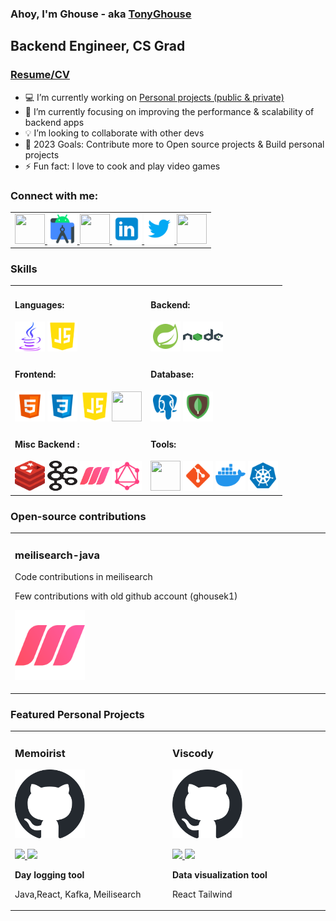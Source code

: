 ### Ahoy, I'm Ghouse - aka [TonyGhouse][website]

## Backend Engineer, CS Grad
### [Resume/CV][resume]

- :computer: I’m currently working on [Personal projects (public & private)][gitprojects]
- :blue_book: I’m currently focusing on improving the performance & scalability of backend apps
- :bulb: I’m looking to collaborate with other devs
- :dart: 2023 Goals: Contribute more to Open source projects & Build personal projects
- ⚡ Fun fact: I love to cook and play video games

### Connect with me:
<div align="left">
<table>
<tr>
<td >
 <a href="https://tonyghouse.com" target="_blank">
 <img src="https://picsum.photos/id/237/200/300" style=" height:3rem; width:3rem;">
</a>
<a href="https://tonyghouse.com" target="_blank">
 <img src="https://github.com/tonyghouse/tonyghouse/blob/main/assets/icons/android.png" style=" height:3rem; width:3rem;">
</a>
<a href="mailto:tonyghouseofficial@gmail.com" target="_blank">
 <img src="https://raw.githubusercontent.com/tonyghouse/tonyghouse/main/assets/icons/svg/email.svg" style=" height:3rem; width:3rem;">
</a>
<a href="https://linkedin.com/in/tonyghouse" target="_blank">
 <img src="https://raw.githubusercontent.com/tonyghouse/tonyghouse/main/assets/icons/svg/linkedin.svg" style=" height:3rem; width:3rem;">
</a>
<a href="https://twitter.com/tonyghouse" target="_blank">
 <img src="https://raw.githubusercontent.com/tonyghouse/tonyghouse/main/assets/icons/svg/twitter.svg" style=" height:3rem; width:3rem;">
</a>
<a href="https://dev.to/tonyghouse" target="_blank">
 <img src="https://raw.githubusercontent.com/tonyghouse/tonyghouse/main/assets/icons/svg/devto.svg" style=" height:3rem; width:3rem;">
</a>
</td>
</tr>                                                                
</table> 

### Skills
<div align="left">
<table>
<tr>
<td width="50%">
<h4 align="left" style="padding-top: 0rem;" style="padding-top: 0rem;">Languages: </h4>
<div class="languages" align="left">
 <img  src="https://raw.githubusercontent.com/tonyghouse/tonyghouse/main/assets/icons/svg/java.svg" style=" height:3rem; width:3rem;" />
 <img  src="https://raw.githubusercontent.com/tonyghouse/tonyghouse/main/assets/icons/svg/javascript.svg" style=" height:3rem; width:3rem;" />
</div>
</td>
<td width="50%">
<h4 align="left" style="padding-top: 0rem;">Backend: </h4>
<div class="backend" align="left">
<img src="https://raw.githubusercontent.com/tonyghouse/tonyghouse/main/assets/icons/svg/spring.svg" style=" height:3rem; width:3rem;" />
<img src="https://raw.githubusercontent.com/tonyghouse/tonyghouse/main/assets/icons/svg/nodejs.svg" style=" height:3rem; width:4rem;" />
</div>
</td>
</tr> 
<tr>
<td width="50%">
<h4 align="left" style="padding-top: 0rem;">Frontend: </h4>
<div class="frontend" align="left">
 <img src="https://raw.githubusercontent.com/tonyghouse/tonyghouse/main/assets/icons/svg/html.svg" style=" height:3rem; width:3rem;" />
 <img src="https://raw.githubusercontent.com/tonyghouse/tonyghouse/main/assets/icons/svg/css.svg" style=" height:3rem; width:3rem;" />
 <img src="https://raw.githubusercontent.com/tonyghouse/tonyghouse/main/assets/icons/svg/javascript.svg" style=" height:3rem; width:3rem;" />
 <img src="https://raw.githubusercontent.com/tonyghouse/tonyghouse/main/assets/icons/svg/reactjs.svg" style=" height:3rem; width:3rem;" />
</div>
</td>
<td width="50%">
<h4 align="left" style="padding-top: 0rem;">Database:</h4>
<div class="database" align="left">
 <img src="https://raw.githubusercontent.com/tonyghouse/tonyghouse/main/assets/icons/svg/postgresql.svg" style=" height:3rem; width:3rem;" />
 <img src="https://raw.githubusercontent.com/tonyghouse/tonyghouse/main/assets/icons/svg/mongodb.svg" style=" height:3rem; width:3rem;" />
</div>
</td>
</tr>  
<tr>
<td width="50%">
<h4 align="left" style="padding-top: 0rem;">Misc Backend : </h4>
<div class="misc-backend" align="left">
 <img src="https://raw.githubusercontent.com/tonyghouse/tonyghouse/main/assets/icons/svg/redis.svg" style=" height:3rem; width:3rem;" />
 <img src="https://raw.githubusercontent.com/tonyghouse/tonyghouse/main/assets/icons/svg/kafka.svg" style=" height:3rem; width:3rem;" />
 <img src="https://raw.githubusercontent.com/tonyghouse/tonyghouse/main/assets/icons/svg/meilisearch.svg" style=" height:3rem; width:3rem;" />
 <img src="https://raw.githubusercontent.com/tonyghouse/tonyghouse/main/assets/icons/svg/graphql.svg" style=" height:3rem; width:3rem;" />
</div>
</td>
<td width="50%">
<h4 align="left" style="padding-top: 0rem;">Tools:</h4>
<div class="misc-tools" align="left">
 <img src="https://raw.githubusercontent.com/tonyghouse/tonyghouse/main/assets/icons/svg/terminal.svg" style=" height:3rem; width:3rem;" />
 <img src="https://raw.githubusercontent.com/tonyghouse/tonyghouse/main/assets/icons/svg/git.svg" style=" height:3rem; width:3rem;" />
 <img src="https://raw.githubusercontent.com/tonyghouse/tonyghouse/main/assets/icons/svg/docker.svg" style=" height:3rem; width:3rem;" />
 <img src="https://raw.githubusercontent.com/tonyghouse/tonyghouse/main/assets/icons/svg/kubernetes.svg" style=" height:3rem; width:3rem;" />
</div>
</td>
</tr>                                                               
</table> 

### Open-source contributions
<div align="left">
<table>
<tr>
<td width="33%">
<h3 align="left">meilisearch-java</h3>
<div align="left">
<p> Code contributions in meilisearch </p>
<p> Few contributions with old github account (ghousek1) </p>
<a href="https://github.com/meilisearch/meilisearch-java" target="_blank">
<img src="https://raw.githubusercontent.com/tonyghouse/tonyghouse/main/assets/icons/svg/meilisearch.svg" style="width: 7rem;"></a>
<p>
</p>
</div>
</td>

</tr>                                                                
</table> 

### Featured Personal Projects
<div align="left">
<table>
<tr>
<td width="33%">
<h3 align="left">Memoirist</h3>
<div align="left">
<a href="https://github.com/tonyghouse/memoirist" target="_blank">
<img src="https://raw.githubusercontent.com/tonyghouse/tonyghouse/main/assets/icons/svg/github.svg" style="width: 7rem;"></a>
<p>
<a href="https://github.com/tonyghouse/memoirist" target="_blank">
<img src="https://img.shields.io/badge/CODE-ff9?style=for-the-badge&logo=github&logoColor=black">
</a>
<a href="https://github.com/tonyghouse/memoirist" target="_blank">
<img src="https://img.shields.io/badge/-website-green?style=for-the-badge&color=d1ed58">
</a>
</p>
<p><strong> Day logging tool</strong></p>
<p>Java,React, Kafka, Meilisearch</p>
</div>
</td>


<td width="33%">                                                                                     
<h3 align="left">Viscody</h3>
<div align="left">
<a href="https://github.com/tonyghouse/viscody" target="_blank"><img src="https://raw.githubusercontent.com/tonyghouse/tonyghouse/main/assets/icons/svg/github.svg" style="width: 7rem;"></a>
<p>
<a href="https://github.com/tonyghouse/viscody" target="_blank">
<img src="https://img.shields.io/badge/CODE-ff9?style=for-the-badge&logo=github&logoColor=black"">
</a>
<a href="https://github.com/tonyghouse/viscody" target="_blank">
<img src="https://img.shields.io/badge/-website-green?style=for-the-badge&color=d1ed58">
</a>
</p>
<p><strong>Data visualization tool</strong> </p>
<p>React Tailwind</p>
</div>
</td>
</tr>                                                                
</table>

[email]: mailto:tonyghouseofficial@gmail.com
[website]: https://tonyghouse.com
[linkedin]: https://linkedin.com/in/tonyghouse
[twitter]: https://twitter.com/tonyghouse
[reddit]: https://reddit.com/u/tonyghouse
[devto]: https://dev.to/tonyghouse
[github]: https://github.com/tonyghouse?tab=repositories
[gitprojects]: https://github.com/tonyghouse?tab=repositories
[meilisearch]: https://github.com/meilisearch/meilisearch-java
[resume]: ./assets/files/Ghouse_Resume.pdf
                                                                              
</div>                                                                                    
